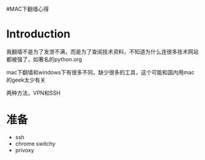 #MAC下翻墙心得

# Introduction #

我翻墙不是为了发泄不满，而是为了查阅技术资料，不知道为什么连很多技术网站都被强了，如著名的python.org

mac下翻墙和windows下有很多不同，缺少很多的工具，这个可能和国内用mac的geek太少有关

两种方法，VPN和SSH


# 准备 #

  * ssh
  * chrome switchy
  * privoxy